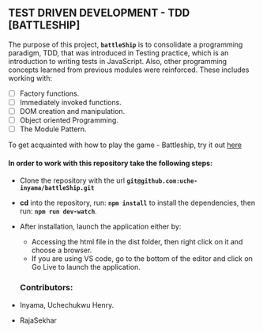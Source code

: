 ## TEST DRIVEN DEVELOPMENT - TDD [BATTLESHIP]

The purpose of this project, **```battleShip```** is to consolidate a programming paradigm, TDD, that was introduced in Testing practice, which is an introduction to writing tests in JavaScript. Also, other programming concepts learned from previous modules were reinforced. These includes working with:

- [ ] Factory functions.
- [ ] Immediately invoked functions.
- [ ] DOM creation and manipulation.
- [ ] Object oriented Programming.
- [ ] The Module Pattern.

To get acquainted with how to play the game - Battleship, try it out [here](http://en.battleship-game.org/)

#### In order to work with this repository take the following steps:

- Clone the repository with the url **`git@github.com:uche-inyama/battleShip.git`**
- **cd** into the repository, run: **`npm install`** to install the dependencies, then run: **`npm run dev-watch`**.
- After installation, launch the application either by:

  - Accessing the html file in the dist folder, then right click on it and choose a browser.
  - If you are using VS code, go to the bottom of the editor and click on Go Live to launch the application.

  ### Contributors:

- Inyama, Uchechukwu Henry.
- RajaSekhar

